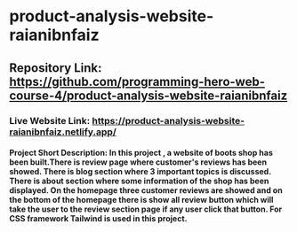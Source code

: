 # product-analysis-website-raianibnfaiz
## Repository Link: https://github.com/programming-hero-web-course-4/product-analysis-website-raianibnfaiz
### Live Website Link: https://product-analysis-website-raianibnfaiz.netlify.app/
#### Project Short Description: In this project , a website of boots shop has been built.There is review page where customer's reviews has been showed. There is blog section where 3 important topics is discussed. There is about section where some information of the shop has been displayed. On the homepage three customer reviews are showed and on the bottom of the homepage there is show all review button which will take the user to the review section page if any user click that button. For CSS framework Tailwind is used in this project.   